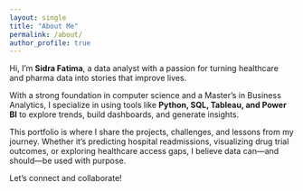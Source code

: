 ```yaml
---
layout: single
title: "About Me"
permalink: /about/
author_profile: true
---
```


Hi, I’m **Sidra Fatima**, a data analyst with a passion for turning healthcare and pharma data into stories that improve lives.

With a strong foundation in computer science and a Master’s in Business Analytics, I specialize in using tools like **Python, SQL, Tableau, and Power BI** to explore trends, build dashboards, and generate insights.

This portfolio is where I share the projects, challenges, and lessons from my journey. Whether it’s predicting hospital readmissions, visualizing drug trial outcomes, or exploring healthcare access gaps, I believe data can—and should—be used with purpose.

Let’s connect and collaborate!
